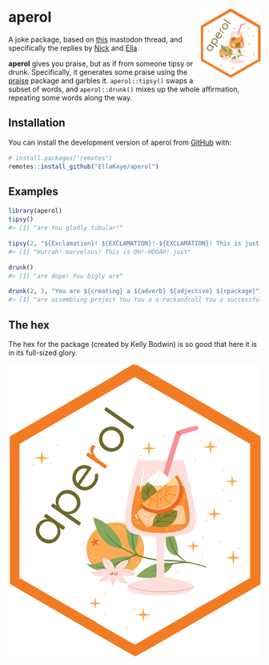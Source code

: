 
<!-- README.md is generated from README.Rmd. Please edit that file -->

# aperol <img src="man/figures/logo.png" align="right" height="138" alt="" />

A joke package, based on
[this](https://fosstodon.org/@kellybodwin/112769186345818866) mastodon
thread, and specifically the replies by
[Nick](https://aus.social/@njtierney/112770398923583882) and
[Ella](https://fosstodon.org/@ellakaye/112771757956362352).

<!-- badges: start -->
<!-- badges: end -->

**aperol** gives you praise, but as if from someone tipsy or drunk.
Specifically, it generates some praise using the
[praise](https://github.com/rladies/praise) package and garbles it.
`aperol::tipsy()` swaps a subset of words, and `aperol::drunk()` mixes
up the whole affirmation, repeating some words along the way.

## Installation

You can install the development version of aperol from
[GitHub](https://github.com/) with:

``` r
# install.packages("remotes")
remotes::install_github("EllaKaye/aperol")
```

## Examples

``` r
library(aperol)
tipsy()
#> [1] "are You gladly tubular!"
```

``` r
tipsy(2, "${Exclamation}! ${EXCLAMATION}!-${EXCLAMATION}! This is just ${adjective}!")
#> [1] "Hurrah! marvelous! This is OH!-HOOAH! just"
```

``` r
drunk()
#> [1] "are dope! You bigly are"
```

``` r
drunk(2, 3, "You are ${creating} a ${adverb} ${adjective} ${rpackage}")
#> [1] "are assembling project You You a a rockandroll You a successfully"
```

## The hex

The hex for the package (created by Kelly Bodwin) is so good that here
it is in its full-sized glory.

<img src=aperol_hex.png width="600">
